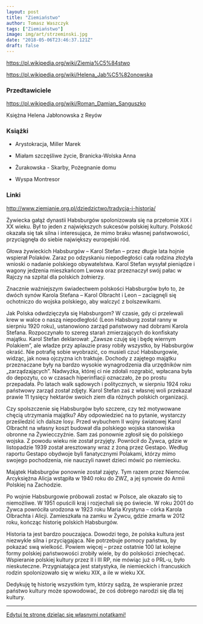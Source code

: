 ```yaml
---
layout: post
title: "Ziemiaństwo"
author: Tomasz Waszczyk
tags: ["Ziemiaństwo"]
image: img/art/strzeminski.jpg
date: "2018-05-06T23:46:37.121Z"
draft: false
---
```


https://pl.wikipedia.org/wiki/Ziemia%C5%84stwo

https://pl.wikipedia.org/wiki/Helena_Jab%C5%82onowska

### Przedtawiciele

https://pl.wikipedia.org/wiki/Roman_Damian_Sanguszko

Księżna Helena Jabłonowska z Reyów

### Książki

* Arystokracja, Miller Marek

* Miałam szczęśliwe życie, Branicka-Wolska Anna

* Żurakowska - Skarby, Pożegnanie domu

* Wyspa Montresor

### Linki

http://www.ziemianie.org.pl/dziedzictwo/tradycja-i-historia/

Żywiecka gałąź dynastii Habsburgów spolonizowała się na przełomie XIX i XX wieku. Był to jeden z największych sukcesów polskiej kultury. Polskość okazała się tak silna i interesująca, że mimo braku własnej państwowości, przyciągnęła do siebie największy europejski ród.

Głowa żywieckich Habsburgów – Karol Stefan – przez długie lata hojnie wspierał Polaków. Zaraz po odzyskaniu niepodległości cała rodzina złożyła wnioski o nadanie polskiego obywatelstwa. Karol Stefan wysyłał pieniądze i wagony jedzenia mieszkańcom Lwowa oraz przeznaczył swój pałac w Rajczy na szpital dla polskich żołnierzy.

Znacznie ważniejszym świadectwem polskości Habsburgów było to, że dwóch synów Karola Stefana – Karol Olbracht i Leon – zaciągnęli się ochotniczo do wojska polskiego, aby walczyć z bolszewikami.

Jak Polska odwdzięczyła się Habsburgom? W czasie, gdy ci przelewali krew w walce o naszą niepodległość (Leon Habsburg został ranny w sierpniu 1920 roku), ustanowiono zarząd państwowy nad dobrami Karola Stefana. Rozpoczynało to szereg starań zmierzających do konfiskaty majątku. Karol Stefan deklarował: „Zawsze czuję się i będę
wiernym Polakiem”, ale władze przy aplauzie prasy robiły wszystko, by Habsburgów okraść. Nie potrafię sobie wyobrazić, co musieli czuć Habsburgowie, widząc, jak nowa ojczyzna ich traktuje. Dochody z zajętego majątku przeznaczane były na bardzo wysokie wynagrodzenia dla urzędników nim „zarządzających”. Nadwyżka, której
ci nie zdołali rozgrabić, wpłacana była do depozytu, co w czasach hiperinflacji oznaczało, że po prostu przepadała. Po latach walk sądowych i politycznych, w sierpniu 1924 roku państwowy zarząd został zdjęty. Karol Stefan zaś z własnej woli przekazał prawie 11 tysięcy hektarów swoich ziem dla różnych polskich organizacji.

Czy spolszczenie się Habsburgów było szczere, czy też motywowane chęcią utrzymania majątku? Aby odpowiedzieć na to pytanie, wystarczy prześledzić ich dalsze losy. Przed wybuchem II wojny światowej Karol Olbracht na własny koszt budował dla polskiego wojska stanowiska obronne na Żywiecczyźnie. Sam zaś ponownie zgłosił się do polskiego wojska. Z powodu wieku nie został przyjęty. Powrócił do Żywca, gdzie w listopadzie 1939 został aresztowany wraz z żoną przez Gestapo. Według raportu Gestapo obydwoje byli fanatycznymi Polakami, którzy mimo swojego pochodzenia, nie nauczyli nawet dzieci mówić po niemiecku.

Majątek Habsburgów ponownie został zajęty. Tym razem przez Niemców. Arcyksiężna Alicja wstąpiła w 1940 roku do ZWZ, a jej synowie do Armii Polskiej na Zachodzie.

Po wojnie Habsburgowie próbowali zostać w Polsce, ale okazało się to niemożliwe. W 1951 opuścili kraj i rozjechali się po świecie. W roku 2001 do Żywca powróciła urodzona w 1923 roku Maria Krystyna – córka Karola Olbrachta i Alicji. Zamieszkała na zamku w Żywcu, gdzie
zmarła w 2012 roku, kończąc historię polskich Habsburgów.

Historia ta jest bardzo pouczająca. Dowodzi tego, że polska kultura jest niezwykle silna i przyciągająca. Nie potrzebuje pomocy państwa, by pokazać swą wielkość. Powiem więcej – przez ostatnie 100 lat kolejne
formy polskiej państwowości zrobiły wiele, by do polskości zniechęcać. Wspieranie polskiej kultury przez II i III RP, nie mówiąc już o PRL-u, było nieskuteczne. Przygniatająca jest statystyka, ile niemieckich i francuskich rodzin spolonizowało się w wieku XIX, a ile w wieku XX.

Dedykuję tę historię wszystkim tym, którzy sądzą, że wspieranie przez państwo kultury może spowodować, że coś dobrego narodzi się dla tej kultury.

---

<a href="https://github.com/TomaszWaszczyk/historia.waszczyk.com/edit/master/src/content/ziemianstwo.md" target="_blank">Edytuj tę stronę dzieląc się własnymi notatkami!</a>
